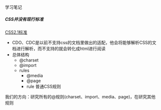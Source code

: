 学习笔记

##### CSS并没有现行标准
[CSS2.1标准](https://www.w3.org/TR/CSS21/)

+ CDO、CDC是以前不支持css的文档里做出的适配，他会将能够解析CSS的文档进行解析，而不支持的就会转化成html进行阅读
+ 总体结构
    + @charset
    + @import
    + rules 
        + @media
        + @page
        + rule 普通CSS规则

我们的方向：研究所有的@规则(charset、import、media、page)，在研究其他规则 